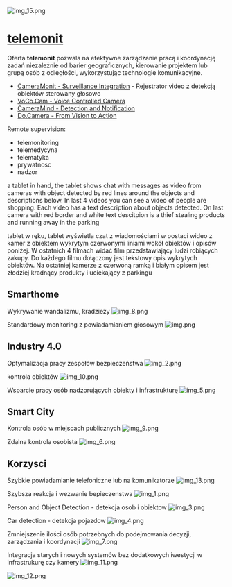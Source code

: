 ![img_15.png](img_15.png)
# [telemonit](https://www.telemonit.com/)


Oferta **telemonit** pozwala na efektywne zarządzanie pracą i koordynację zadań niezależnie od barier geograficznych, kierowanie projektem lub grupą osób z odległości, wykorzystując technologie komunikacyjne.

+ [CameraMonit - Surveillance Integration](http://www.cameramonit.com) - Rejestrator video z detekcją obiektów sterowany głosowo
+ [VoCo.Cam - Voice Controlled Camera](http://www.vococam.com)
+ [CameraMind - Detection and Notification](http://www.cameramind.com)
+ [Do.Camera - From Vision to Action](http://www.docamera.com)



Remote supervision:
+ telemonitoring
+ telemedycyna
+ telematyka
+ prywatnosc
+ nadzor




a tablet in hand, the tablet shows chat with messages as video from cameras with object detected by red lines around the objects and descriptions below. In last 4 videos you can see a video of people are shopping. Each video has a text description about objects detected. On last camera with red border and white text descitpion is a thief stealing products and running away in the parking

tablet w ręku, tablet wyświetla czat z wiadomościami w postaci wideo z kamer z obiektem wykrytym czerwonymi liniami wokół obiektów i opisów poniżej. W ostatnich 4 filmach widać film przedstawiający ludzi robiących zakupy. Do każdego filmu dołączony jest tekstowy opis wykrytych obiektów. Na ostatniej kamerze z czerwoną ramką i białym opisem jest złodziej kradnący produkty i uciekający z parkingu


## Smarthome

Wykrywanie wandalizmu, kradzieży
![img_8.png](img_8.png)


Standardowy monitoring z powiadamianiem głosowym
![img.png](img.png)




## Industry 4.0


Optymalizacja pracy zespołów bezpieczeństwa
![img_2.png](img_2.png)


kontrola obiektów
![img_10.png](img_10.png)


Wsparcie pracy osób nadzorujących obiekty i infrastrukturę
![img_5.png](img_5.png)




## Smart City


Kontrola osób w miejscach publicznych
![img_9.png](img_9.png)


Zdalna kontrola osobista
![img_6.png](img_6.png)




## Korzysci 

Szybkie powiadamianie telefoniczne lub na komunikatorze
![img_13.png](img_13.png)


Szybsza reakcja i wezwanie bepieczenstwa
![img_1.png](img_1.png)


Person and Object Detection - detekcja osob i obiektow
![img_3.png](img_3.png)

Car detection - detekcja pojazdow
![img_4.png](img_4.png)


Zmniejszenie ilości osób potrzebnych do podejmowania decyzji, zarządzania i koordynacji
![img_7.png](img_7.png)


Integracja starych i nowych systemów bez dodatkowych iwestycji w infrastrukurę czy kamery
![img_11.png](img_11.png)

![img_12.png](img_12.png)

